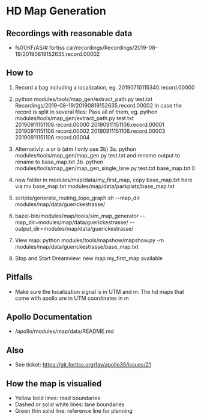 # HD Map Generation

## Recordings with reasonable data
* fs01/KF/AS/# fortiss car/recordings/Recordings/2019-08-19/20190819152635.record.00002


## How to
1. Record a bag including a localization, eg. 20190710115340.record.00000
2. python modules/tools/map_gen/extract_path.py test.txt Recordings/2019-08-19/20190819152635.record.00002
   In case the record is split in several files: Pass all of them, eg. python modules/tools/map_gen/extract_path.py test.txt 20190911151106.record.00000 20190911151106.record.00001 20190911151106.record.00002 20190911151106.record.00003 20190911151106.record.00004
3. Alternativly: a or b (atm I only use 3b)
3a. python modules/tools/map_gen/map_gen.py test.txt and rename output to rename to base_map.txt
3b. python modules/tools/map_gen/map_gen_single_lane.py test.txt base_map.txt 0
4. new folder in modules/map/data/my_first_map, copy base_map.txt here via mv base_map.txt modules/map/data/parkplatz/base_map.txt
5. scripts/generate_routing_topo_graph.sh --map_dir modules/map/data/guerickestrasse/
6. bazel-bin/modules/map/tools/sim_map_generator --map_dir=modules/map/data/guerickestrasse/ --output_dir=modules/map/data/guerickestrasse/

7. View map: python modules/tools/mapshow/mapshow.py -m modules/map/data/guerickestrasse/base_map.txt
8.  Stop and Start Dreamview: new map my_first_map available

## Pitfalls
* Make sure the localization signal is in UTM and m: The hd maps that come with apollo are in UTM coordinates in m

## Apollo Documentation
* /apollo/modules/map/data/README.md

## Also
* See ticket: https://git.fortiss.org/fav/apollo35/issues/21

## How the map is visualied
* Yellow bold lines: road boundaries
* Dashed or solid white lines: lane boundaries
* Green thin solid line: reference line for planning